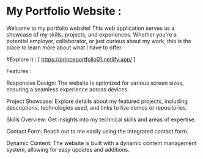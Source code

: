 # My Portfolio Website :

Welcome to my portfolio website! This web application serves as a showcase of my skills, projects, and experiences. Whether you're a potential employer, collaborator, or just curious about my work, this is the place to learn more about what I have to offer.

#Explore it : [  https://princeportfolio01.netlify.app/  ]

Features :

Responsive Design: The website is optimized for various screen sizes, ensuring a seamless experience across devices.

Project Showcase: Explore details about my featured projects, including descriptions, technologies used, and links to live demos or repositories.

Skills Overview: Get insights into my technical skills and areas of expertise.

Contact Form: Reach out to me easily using the integrated contact form.

Dynamic Content: The website is built with a dynamic content management system, allowing for easy updates and additions.
